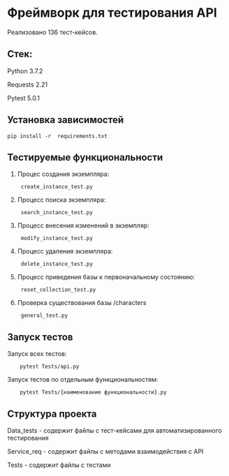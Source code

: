 Фреймворк для тестирования API 
=============================

Реализовано 136 тест-кейсов.

Стек: 
------------

Python 3.7.2

Requests 2.21

Pytest 5.0.1


Установка зависимостей
------------
    pip install -r  requirements.txt 
    

Тестируемые функциональности
------------

1. Процес создания экземпляра:
        
        create_instance_test.py
        
2. Процесс поиска экземпляра: 

        search_instance_test.py
        
3. Процесс внесения изменений в экземпляр:

        modify_instance_test.py
        
4. Процесс удаления экземпляра: 

        delete_instance_test.py 
        
5. Процесс приведения базы к первоначальному состоянию:

        reset_collection_test.py 
        
6. Проверка существования базы /characters
     
        general_test.py
    
Запуск тестов
------------

   Запуск всех тестов:
    
        pytest Tests/api.py
        
   Запуск тестов по отдельным функциональностям: 
   
        pytest Tests/{наименование функциональности}.py 

Структура проекта 
------------

Data_tests - содержит файлы с тест-кейсами для автоматизированного тестирования 

Service_req - содержит файлы с методами взаимодействия с API

Tests - содержит файлы с тестами